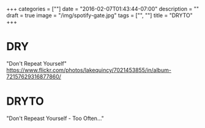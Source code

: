 +++
categories = [""]
date = "2016-02-07T01:43:44-07:00"
description = ""
draft = true
image = "/img/spotify-gate.jpg"
tags = ["", ""]
title = "DRYTO"
+++

# DRY

"Don't Repeat Yourself"
https://www.flickr.com/photos/lakequincy/7021453855/in/album-72157629316877860/


# DRYTO

"Don't Repeast Yourself - Too Often..." 